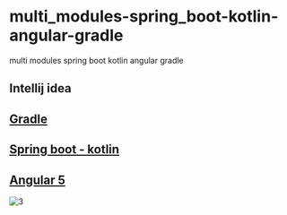 # multi_modules-spring_boot-kotlin-angular-gradle
multi modules spring boot kotlin angular gradle

## Intellij idea
## [Gradle](https://github.com/FlashTime/multi_modules-spring_boot-kotlin-angular-gradle/wiki/1.-add-Gradle)
## [Spring boot - kotlin](https://github.com/FlashTime/multi_modules-spring_boot-kotlin-angular-gradle/wiki/2.-add-spring-boot-module)
## [Angular 5](https://github.com/FlashTime/multi_modules-spring_boot-kotlin-angular-gradle/wiki/3.-add-angular-module)

![3](https://user-images.githubusercontent.com/11992161/34943218-0c1715f2-f9fb-11e7-926d-b9ce40fea740.png)
